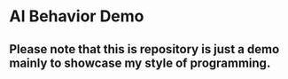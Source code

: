 # AI Behavior Demo


## Please note that this is repository is just a demo mainly to showcase my style of programming.
